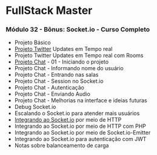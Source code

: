 # FullStack Master

### Módulo 32 - Bônus: Socket.io - Curso Completo
- Projeto Básico
- [Projeto Twitter](https://github.com/RenatoSiqueira/DevPleno_Twit) Updates em Tempo real
- Projeto Twitter Updates em Tempo real com Rooms
- [Projeto Chat](https://github.com/RenatoSiqueira/DevPleno_Chat) - 01 - Iniciando o projeto
- Projeto Chat - Informando nome do usuário
- Projeto Chat - Entrando nas salas
- Projeto Chat - Session no Socket.io
- Projeto Chat - Autenticação
- Projeto Chat - Enviando Audio
- Projeto Chat - Melhorias na interface e ideias futuras
- Debug Socket.io
- Escalando o Socket.io para atender mais usuários
- [Integrando ao Socket.io](https://github.com/RenatoSiqueira/DevPleno_Socket-Integration) por meio de HTTP
- Integrando ao Socket.io por meio de HTTP com PHP
- Integrando ao Socket.io por meio de Socket.io-Emitter
- Integrando ao Socket.io para autenticação com JWT
- Notas sobre balanceamento de carga